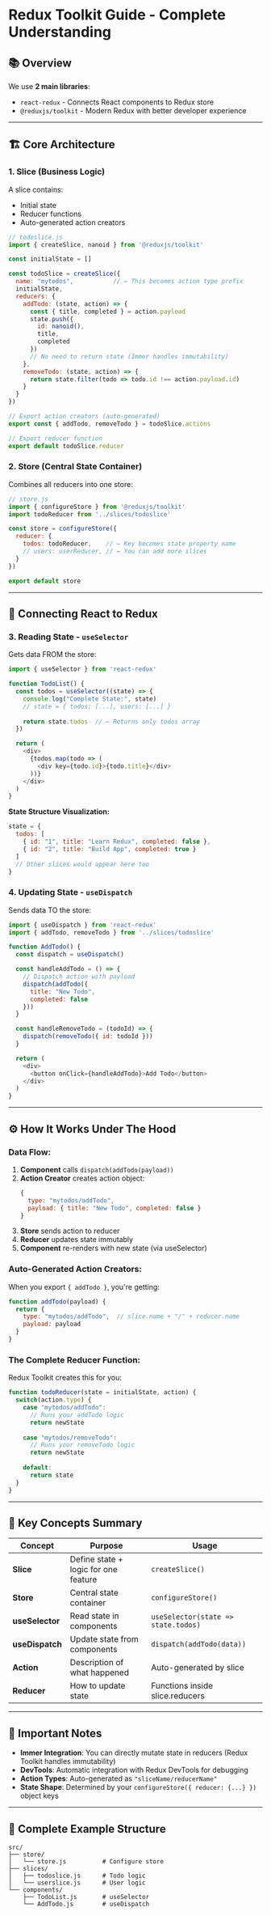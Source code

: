 # Redux Toolkit Guide - Complete Understanding

## 📚 Overview
We use **2 main libraries**:
- `react-redux` - Connects React components to Redux store
- `@reduxjs/toolkit` - Modern Redux with better developer experience

---

## 🏗️ Core Architecture

### 1. **Slice** (Business Logic)
A slice contains:
- Initial state
- Reducer functions
- Auto-generated action creators

```js
// todoslice.js
import { createSlice, nanoid } from '@reduxjs/toolkit'

const initialState = []

const todoSlice = createSlice({
  name: "mytodos",           // ← This becomes action type prefix
  initialState,
  reducers: {
    addTodo: (state, action) => {
      const { title, completed } = action.payload
      state.push({
        id: nanoid(),
        title,
        completed
      })
      // No need to return state (Immer handles immutability)
    },
    removeTodo: (state, action) => {
      return state.filter(todo => todo.id !== action.payload.id)
    }
  }
})

// Export action creators (auto-generated)
export const { addTodo, removeTodo } = todoSlice.actions

// Export reducer function
export default todoSlice.reducer
```

### 2. **Store** (Central State Container)
Combines all reducers into one store:

```js
// store.js
import { configureStore } from '@reduxjs/toolkit'
import todoReducer from '../slices/todoslice'

const store = configureStore({
  reducer: {
    todos: todoReducer,    // ← Key becomes state property name
    // users: userReducer, // ← You can add more slices
  }
})

export default store
```

---

## 🔗 Connecting React to Redux

### 3. **Reading State** - `useSelector`
Gets data FROM the store:

```js
import { useSelector } from 'react-redux'

function TodoList() {
  const todos = useSelector((state) => {
    console.log("Complete State:", state)
    // state = { todos: [...], users: [...] }
    
    return state.todos  // ← Returns only todos array
  })

  return (
    <div>
      {todos.map(todo => (
        <div key={todo.id}>{todo.title}</div>
      ))}
    </div>
  )
}
```

**State Structure Visualization:**
```js
state = {
  todos: [
    { id: "1", title: "Learn Redux", completed: false },
    { id: "2", title: "Build App", completed: true }
  ]
  // Other slices would appear here too
}
```

### 4. **Updating State** - `useDispatch`
Sends data TO the store:

```js
import { useDispatch } from 'react-redux'
import { addTodo, removeTodo } from '../slices/todoslice'

function AddTodo() {
  const dispatch = useDispatch()

  const handleAddTodo = () => {
    // Dispatch action with payload
    dispatch(addTodo({
      title: "New Todo",
      completed: false
    }))
  }

  const handleRemoveTodo = (todoId) => {
    dispatch(removeTodo({ id: todoId }))
  }

  return (
    <div>
      <button onClick={handleAddTodo}>Add Todo</button>
    </div>
  )
}
```

---

## ⚙️ How It Works Under The Hood

### Data Flow:
1. **Component** calls `dispatch(addTodo(payload))`
2. **Action Creator** creates action object:
   ```js
   {
     type: "mytodos/addTodo",
     payload: { title: "New Todo", completed: false }
   }
   ```
3. **Store** sends action to reducer
4. **Reducer** updates state immutably
5. **Component** re-renders with new state (via useSelector)

### Auto-Generated Action Creators:
When you export `{ addTodo }`, you're getting:
```js
function addTodo(payload) {
  return {
    type: "mytodos/addTodo",  // slice.name + "/" + reducer.name
    payload: payload
  }
}
```

### The Complete Reducer Function:
Redux Toolkit creates this for you:
```js
function todoReducer(state = initialState, action) {
  switch(action.type) {
    case "mytodos/addTodo":
      // Runs your addTodo logic
      return newState
    
    case "mytodos/removeTodo":
      // Runs your removeTodo logic
      return newState
    
    default:
      return state
  }
}
```

---

## 🎯 Key Concepts Summary

| Concept | Purpose | Usage |
|---------|---------|-------|
| **Slice** | Define state + logic for one feature | `createSlice()` |
| **Store** | Central state container | `configureStore()` |
| **useSelector** | Read state in components | `useSelector(state => state.todos)` |
| **useDispatch** | Update state from components | `dispatch(addTodo(data))` |
| **Action** | Description of what happened | Auto-generated by slice |
| **Reducer** | How to update state | Functions inside slice.reducers |

---

## 🔧 Important Notes

- **Immer Integration**: You can directly mutate state in reducers (Redux Toolkit handles immutability)
- **DevTools**: Automatic integration with Redux DevTools for debugging
- **Action Types**: Auto-generated as `"sliceName/reducerName"`
- **State Shape**: Determined by your `configureStore({ reducer: {...} })` object keys

---

## 📝 Complete Example Structure

```
src/
├── store/
│   └── store.js          # Configure store
├── slices/
│   ├── todoslice.js      # Todo logic
│   └── userslice.js      # User logic  
└── components/
    ├── TodoList.js       # useSelector
    └── AddTodo.js        # useDispatch
```